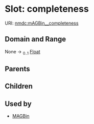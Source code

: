 
# Slot: completeness




URI: [nmdc:mAGBin__completeness](https://microbiomedata/meta/mAGBin__completeness)


## Domain and Range

None &#8594;  <sub>0..1</sub> [Float](types/Float.md)

## Parents


## Children


## Used by

 * [MAGBin](MAGBin.md)
